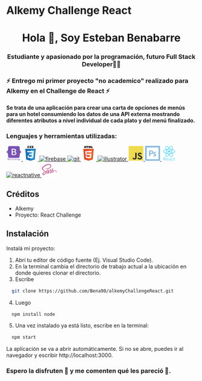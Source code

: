 # Alkemy Challenge React

<h1 align="center">Hola 👋, Soy Esteban Benabarre</h1>
<h3 align="center"> Estudiante y apasionado por la programación, futuro Full Stack Developer👨‍💻 <h4>
<h3> ⚡ Entrego mi primer proyecto "no academico" realizado para Alkemy en el Challenge de React ⚡</h3>
 
<h4>Se trata de una aplicación para crear una carta de opciones de menús para un hotel consumiendo los datos de una API externa mostrando diferentes atributos a nivel individual de cada plato y del menú finalizado.</h4>

<h3 align="left">Lenguajes y herramientas utilizadas:</h3>
<p align="left"> <a href="https://getbootstrap.com" target="_blank" rel="noreferrer"> <img src="https://raw.githubusercontent.com/devicons/devicon/master/icons/bootstrap/bootstrap-plain-wordmark.svg" alt="bootstrap" width="40" height="40"/> </a> <a href="https://www.w3schools.com/css/" target="_blank" rel="noreferrer"> <img src="https://raw.githubusercontent.com/devicons/devicon/master/icons/css3/css3-original-wordmark.svg" alt="css3" width="40" height="40"/> </a> <a href="https://firebase.google.com/" target="_blank" rel="noreferrer"> <img src="https://www.vectorlogo.zone/logos/firebase/firebase-icon.svg" alt="firebase" width="40" height="40"/> </a> <a href="https://git-scm.com/" target="_blank" rel="noreferrer"> <img src="https://www.vectorlogo.zone/logos/git-scm/git-scm-icon.svg" alt="git" width="40" height="40"/> </a> <a href="https://www.w3.org/html/" target="_blank" rel="noreferrer"> <img src="https://raw.githubusercontent.com/devicons/devicon/master/icons/html5/html5-original-wordmark.svg" alt="html5" width="40" height="40"/> </a> <a href="https://www.adobe.com/in/products/illustrator.html" target="_blank" rel="noreferrer"> <img src="https://www.vectorlogo.zone/logos/adobe_illustrator/adobe_illustrator-icon.svg" alt="illustrator" width="40" height="40"/> </a> <a href="https://developer.mozilla.org/en-US/docs/Web/JavaScript" target="_blank" rel="noreferrer"> <img src="https://raw.githubusercontent.com/devicons/devicon/master/icons/javascript/javascript-original.svg" alt="javascript" width="40" height="40"/> </a> <a href="https://www.photoshop.com/en" target="_blank" rel="noreferrer"> <img src="https://raw.githubusercontent.com/devicons/devicon/master/icons/photoshop/photoshop-line.svg" alt="photoshop" width="40" height="40"/> </a> <a href="https://reactjs.org/" target="_blank" rel="noreferrer"> <img src="https://raw.githubusercontent.com/devicons/devicon/master/icons/react/react-original-wordmark.svg" alt="react" width="40" height="40"/> </a> <a href="https://reactnative.dev/" target="_blank" rel="noreferrer"> <img src="https://reactnative.dev/img/header_logo.svg" alt="reactnative" width="40" height="40"/> </a> <a href="https://sass-lang.com" target="_blank" rel="noreferrer"> <img src="https://raw.githubusercontent.com/devicons/devicon/master/icons/sass/sass-original.svg" alt="sass" width="40" height="40"/> </a> </p>

## Créditos

- Alkemy
- Proyecto: React Challenge

## Instalación

Instalá mi proyecto:

1) Abrí tu editor de código fuente (Ej. Visual Studio Code).
2) En la terminal cambia el directorio de trabajo actual a la ubicación en donde quieres clonar el directorio.
3) Escribe 
```bash
  git clone https://github.com/Bena90/alkemyChallengeReact.git
```
4) Luego
```bash
  npm install node
```
5) Una vez instalado ya está listo, escribe en la terminal:
```bash
  npm start
```
La aplicación se va a abrir automáticamente. Si no se abre, puedes ir al navegador y escribir http://localhost:3000. 

<h3> Espero la disfruten 🤝 y me comenten qué les pareció 💬.</h3>
